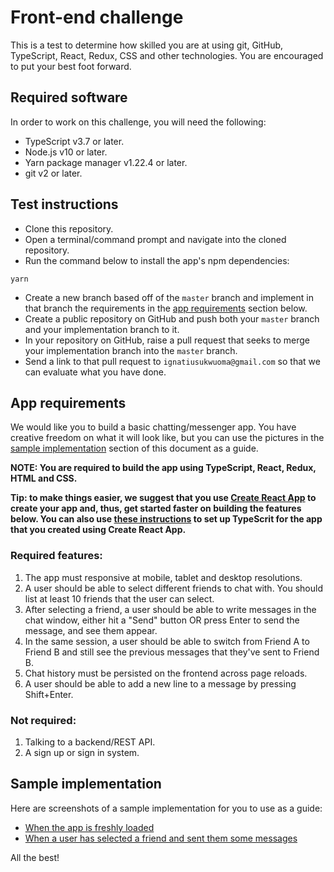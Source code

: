 # Front-end challenge
This is a test to determine how skilled you are at using git, GitHub, TypeScript, React, Redux, CSS and other technologies. You are encouraged to put your best foot forward.

## Required software
In order to work on this challenge, you will need the following:
- TypeScript v3.7 or later.
- Node.js v10 or later.
- Yarn package manager v1.22.4 or later.
- git v2 or later.

## Test instructions
- Clone this repository.
- Open a terminal/command prompt and navigate into the cloned repository.
- Run the command below to install the app's npm dependencies:
```
yarn
```
- Create a new branch based off of the `master` branch and implement in that branch the requirements in the [app requirements](#app-requirements) section below.
- Create a public repository on GitHub and push both your `master` branch and your implementation branch to it.
- In your repository on GitHub, raise a pull request that seeks to merge your implementation branch into the `master` branch.
- Send a link to that pull request to `ignatiusukwuoma@gmail.com` so that we can evaluate what you have done.

## App requirements
We would like you to build a basic chatting/messenger app. You have creative freedom on what it will look like, but you can use the pictures in the [sample implementation](#sample-implementation) section of this document as a guide.

**NOTE: You are required to build the app using TypeScript, React, Redux, HTML and CSS.**

**Tip: to make things easier, we suggest that you use [Create React App](https://reactjs.org/docs/create-a-new-react-app.html#create-react-app) to create your app and, thus, get started faster on building the features below. You can also use [these instructions](https://create-react-app.dev/docs/adding-typescript/) to set up TypeScrit for the app that you created using Create React App.**

### Required features:
1. The app must responsive at mobile, tablet and desktop resolutions.
1. A user should be able to select different friends to chat with. You should list at least 10 friends that the user can select.
1. After selecting a friend, a user should be able to write messages in the chat window, either hit a "Send" button OR press Enter to send the message, and see them appear.
1. In the same session, a user should be able to switch from Friend A to Friend B and still see the previous messages that they've sent to Friend B.
1. Chat history must be persisted on the frontend across page reloads.
1. A user should be able to add a new line to a message by pressing Shift+Enter.

### Not required:
1. Talking to a backend/REST API.
1. A sign up or sign in system.

## Sample implementation
Here are screenshots of a sample implementation for you to use as a guide:
- [When the app is freshly loaded](https://drive.google.com/file/d/11fnQIKE-CZUvZkBqcsi3BnFnXkgMntLI/view?usp=sharing)
- [When a user has selected a friend and sent them some messages](https://drive.google.com/file/d/1h5D3Sah57P6tbIv4uFuxh3SxwGGTNe4h/view?usp=sharing)

All the best!

